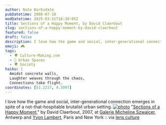 ```yaml
---
author: Nate Barksdale
pubDatetime: 2008-07-18
modDatetime: 2025-03-31T16:30:05Z
title: Sections of a Happy Moment, by David Claerbout
slug: sections-of-a-happy-moment-by-david-claerbout
featured: false
draft: false
description: I love how the game and social, inter-generational connection emerges in spite of a not-that-hospitable brutalist urban setting.
emoji: 🎮
tags:
  - 🌍 Culture-Making.com
  - 🌆 Urban Spaces
  - 🌍 Society
haiku: |
  Amidst concrete walls,  
  Laughter weaves through the chaos,  
  Connections take flight.
coordinates: [51.2217, 4.3997]
---
```


I love how the game and social, inter-generational connection emerges in spite of a not-that-hospitable brutalist urban setting.
[![photo](http://www.culture-making.com/media/photoespana_7.jpg)](http://www.lensculture.com/photoespana.html)
"[Sections of a Happy Moment](http://web.archive.org/web/20130223053727/http://www.lensculture.com/photoespana.html)," by David Claerbout, 2007, at [Galerie Micheline Szwajcer](http://www.gms.be/index.php?content=artist_detail&id_artist=12), Antwerp and [Yvon Lambert](https://www.google.com/search?q=%22Yvon%20Lambert%22%20yvon-lambert.com), Paris and New York :: via [lens culture](http://web.archive.org/web/20130223053727/http://www.lensculture.com/photoespana.html)
